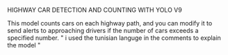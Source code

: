 HIGHWAY CAR DETECTION AND COUNTING WITH YOLO V9

This model counts cars on each highway path, and you can modify it to send alerts to approaching drivers if the number of cars exceeds a specified number.
 " i used the tunisian languge in the comments to explain the model "
